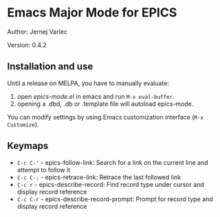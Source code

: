 # Emacs Major Mode for EPICS

Author: Jernej Varlec

Version: 0.4.2

## Installation and use

Until a release on MELPA, you have to manually evaluate:
1. open *epics-mode.el* in emacs and run `M-x eval-buffer`.
2. opening a .dbd, .db or .template file will autoload epics-mode.

You can modify settings by using Emacs customization interface (`M-x Customize`).

## Keymaps

* `C-c C-'` - epics-follow-link: Search for a link on the current line and attempt to follow it
* `C-c C-;` - epics-retrace-link: Retrace the last followed link
* `C-c r` - epics-describe-record: Find record type under cursor and display record reference
* `C-c C-r` - epics-describe-record-prompt: Prompt for record type and display record reference
